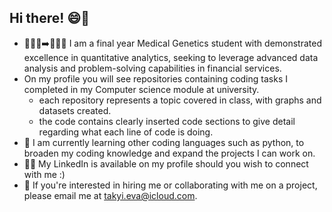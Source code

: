 ## Hi there! 😄👋
- 👩🏽‍🔬➡️👩🏽‍💻 I am a final year Medical Genetics student with demonstrated excellence in quantitative analytics, seeking to leverage advanced data analysis and problem-solving capabilities in financial services.
- On my profile you will see repositories containing coding tasks I completed in my Computer science module at university.
  - each repository represents a topic covered in class, with graphs and datasets created.
  - the code contains clearly inserted code sections to give detail regarding what each line of code is doing.
- 🌱 I am currently learning other coding languages such as python, to broaden my coding knowledge and expand the projects I can work on.
- 🤝🏽 My LinkedIn is available on my profile should you wish to connect with me :)
- 📧 If you're interested in hiring me or collaborating with me on a project, please email me at takyi.eva@icloud.com.

<!--
**EvaTakyiKufuor/EvaTakyiKufuor** is a ✨ _special_ ✨ repository because its `README.md` (this file) appears on your GitHub profile.

Here are some ideas to get you started:

- 🔭 I’m currently working on ...
- 🌱 I’m currently learning ...
- 👯 I’m looking to collaborate on ...
- If you're interested in hiring me or collaborating with me on a project, please email me at takyi.eva@icloud.com.
- 💬 Ask me about ...
- 📫 How to reach me: ...
- 😄 Pronouns: ...
- ⚡ Fun fact: ...
-->
